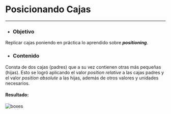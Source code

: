 # **Posicionando Cajas**
---
- ### **Objetivo**
Replicar cajas poniendo en práctica lo aprendido sobre ***positioning***.

- ### **Contenido**
Consta de dos cajas (padres) que a su vez contienen otras más pequeñas (hijas). Esto se logró aplicando el valor _position relative_ a las cajas padres y el valor _position absolute_ a las hijas, además de otros valores y unidades necesarios.

 #### Resultado:

 ![boxes](images/box.png "boxes")
